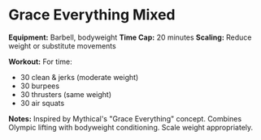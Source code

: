 # Grace Everything Mixed

**Equipment:** Barbell, bodyweight
**Time Cap:** 20 minutes
**Scaling:** Reduce weight or substitute movements

**Workout:**
For time:
- 30 clean & jerks (moderate weight)
- 30 burpees
- 30 thrusters (same weight)
- 30 air squats

**Notes:**
Inspired by Mythical's "Grace Everything" concept. Combines Olympic lifting with bodyweight conditioning. Scale weight appropriately.